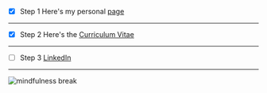 - [x] Step 1 Here's my personal [page](https://leviemanuele.github.io/A-spiffy-personal-background.github.io/)
___
- [x] Step 2 Here's the [Curriculum Vitae](https://www.canva.com/design/DAGYOdacc3A/d3BPabPQ4607EE827FwWlQ/view)
___
- [ ] Step 3  [LinkedIn](www.linkedin.com/in/עמנואל-לוי-55ba35340) 
___
![mindfulness break](https://quietkit.com/img/box-breathing-4x-v03.gif)
